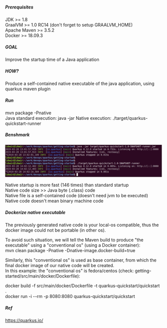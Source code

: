 ##### Prerequisites
JDK >= 1.8   
GraalVM >= 1.0 RC14 (don't forget to setup GRAALVM_HOME)  
Apache Maven >= 3.5.2  
Docker >= 18.09.3  

##### GOAL
Improve the startup time of a Java application

##### HOW?
Produce a self-contained native executable of the java application, using quarkus maven plugin

##### Run
mvn package -Pnative  
Java standard execution: java -jar 
Native execution: ./target/quarkus-quickstart-runner

##### Benshmark
![Alt text](./quarkus.png?raw=true "Standard Java Execution VS Native Execution")  

Native startup  is more fast (146 times) than standard startup  
Native code size >> Java byte (.class)  code  
Native file is a self-contained code (doesn't need jvm to be executed)  
Native code doesn't mean binary machine code  


##### Dockerize native executable
The previously generated native code is your local-os compatible, thus the docker image could not be portable (in other os).  

To avoid such situation, we will tell the Maven build to produce "the  executable" using a "conventional os" (using a Docker container):  
mvn clean package -Pnative -Dnative-image.docker-build=true  

Similarly, this "conventional os" is used as base container, from which the final docker image of our native code will be created.  
In this example: the "conventional os" is fedora/centos (check: getting-started/src/main/docker/Dockerfile):   

docker build -f src/main/docker/Dockerfile -t quarkus-quickstart/quickstart .  
docker run -i --rm -p 8080:8080 quarkus-quickstart/quickstart

##### Ref
https://quarkus.io/


